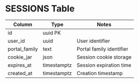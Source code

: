 # SESSIONS Table

| Column | Type | Notes |
|--------|------|-------|
| id | uuid PK | |
| user_id | uuid | User identifier |
| portal_family | text | Portal family identifier |
| cookie_jar | json | Session cookie storage |
| expires_at | timestamptz | Session expiration time |
| created_at | timestamptz | Creation timestamp |